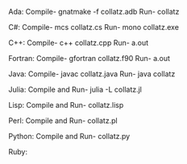 Ada: Compile- gnatmake -f collatz.adb Run- collatz

C#: Compile- mcs collatz.cs Run- mono collatz.exe

C++: Compile- c++ collatz.cpp Run- a.out

Fortran: Compile- gfortran collatz.f90 Run- a.out

Java: Compile- javac collatz.java Run- java collatz

Julia: Compile and Run- julia -L collatz.jl

Lisp: Compile and Run- collatz.lisp

Perl: Compile and Run- collatz.pl

Python: Compile and Run- collatz.py

Ruby: